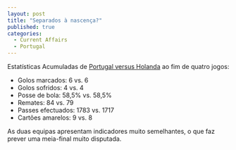 ```yaml
---
layout: post
title: "Separados à nascença?"
published: true
categories:
  - Current Affairs
  - Portugal
---
```

<p>Estatísticas Acumuladas de <a href="http://pt.euro2004.com/tournament/statistics/ClubsComparison.htmx?Club1=110&Club2=95&btnAction=Compare">Portugal versus Holanda</a> ao fim de quatro jogos:</p>
<ul><li>
Golos marcados: 6 vs. 6
</li><li>
Golos sofridos: 4 vs. 4
</li><li>
Posse de bola: 58,5% vs. 58,5%
</li><li>
Remates: 84 vs. 79
</li><li>
Passes efectuados: 1783 vs. 1717
</li><li>
Cartões amarelos: 9 vs. 8
</li></ul>
As duas equipas apresentam indicadores muito semelhantes, o que faz prever uma meia-final muito disputada.

